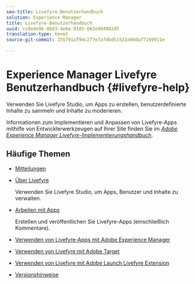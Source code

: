 ```yaml
---
seo-title: Livefyre-Benutzerhandbuch
solution: Experience Manager
title: Livefyre-Benutzerhandbuch
uuid: ccdede9b-88d3-4e6e-9105-662e984002d5
translation-type: tm+mt
source-git-commit: 155791af94c277e7afdbd51521e00da77169911e

---
```



# Experience Manager Livefyre Benutzerhandbuch {#livefyre-help}

Verwenden Sie Livefyre Studio, um Apps zu erstellen, benutzerdefinierte Inhalte zu sammeln und Inhalte zu moderieren.

Informationen zum Implementieren und Anpassen von Livefyre-Apps mithilfe von Entwicklerwerkzeugen auf Ihrer Site finden Sie im [*Adobe Experience Manager Livefyre-Implementierungshandbuch*](/help/implementation/home.md).

## Häufige Themen

* [Mitteilungen](c-anouncements.md#c_anouncements)

* [Über Livefyre](c-product.md#c_product)

   Verwenden Sie Livefyre Studio, um Apps, Benutzer und Inhalte zu verwalten.

* [Arbeiten mit Apps](c-about-apps/c-about-apps.md#c_about_apps)

   Erstellen und veröffentlichen Sie Livefyre-Apps (einschließlich Kommentare).

* [Verwenden von Livefyre-Apps mit Adobe Experience Manager](https://helpx.adobe.com/experience-manager/6-4/sites/administering/using/livefyre.html)


* [Verwenden von Livefyre mit Adobe Target](/help/using/c-library/livefyre-target.md)

* [Verwenden von Livefyre mit Adobe Launch Livefyre Extension](https://docs.adobelaunch.com/extension-reference/web/adobe-livefyre-extension)

* [Versionshinweise](c-rn/c-rn.md#c_rn)

